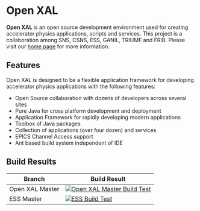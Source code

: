 # Open XAL


**Open XAL** is an open source development environment used for creating accelerator physics applications, scripts and services. This project is a collaboration among SNS, CSNS, ESS, GANIL, TRIUMF and FRIB. Please visit our [home page](https://openxal.github.io) for more information.

## Features

Open XAL is designed to be a flexible application framework for developing accelerator physics applications with the following features:

- Open Source collaboration with dozens of developers across several sites
- Pure Java for cross platform development and deployment
- Application Framework for rapidly developing modern applications
- Toolbox of Java packages
- Collection of applications (over four dozen) and services
- EPICS Channel Access support
- Ant based build system independent of IDE

## Build Results

Branch | Build Result
------ | ------------
Open XAL Master | [![Open XAL Master Build Test](https://travis-ci.org/openxal/openxal.svg)](https://travis-ci.org/openxal/openxal)
ESS Master | [![ESS Build Test](https://jenkins02.esss.lu.se/buildStatus/icon?job=openxal)](https://jenkins02.esss.lu.se/job/openxal/)

